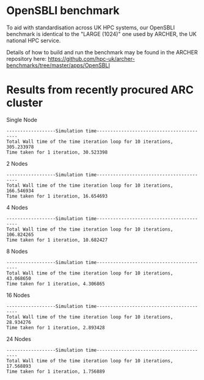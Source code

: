 # OpenSBLI benchmark

To aid with standardisation across UK HPC systems, our OpenSBLI benchmark is identical to the "LARGE (1024)" one used by ARCHER, the UK national HPC service.

Details of how to build and run the benchmark may be found in the ARCHER repository here: https://github.com/hpc-uk/archer-benchmarks/tree/master/apps/OpenSBLI

# Results from recently procured ARC cluster

Single Node
```
------------------Simulation time-----------------------------------------
Total Wall time of the time iteration loop for 10 iterations, 305.233978
Time taken for 1 iteration, 30.523398
```
2 Nodes
```
------------------Simulation time-----------------------------------------
Total Wall time of the time iteration loop for 10 iterations, 166.546934
Time taken for 1 iteration, 16.654693
```
4 Nodes
```
------------------Simulation time-----------------------------------------
Total Wall time of the time iteration loop for 10 iterations, 106.824265
Time taken for 1 iteration, 10.682427
```
8 Nodes
```
------------------Simulation time-----------------------------------------
Total Wall time of the time iteration loop for 10 iterations, 43.068650
Time taken for 1 iteration, 4.306865
```
16 Nodes
```
------------------Simulation time-----------------------------------------
Total Wall time of the time iteration loop for 10 iterations, 28.934276
Time taken for 1 iteration, 2.893428
```
24 Nodes
```
------------------Simulation time-----------------------------------------
Total Wall time of the time iteration loop for 10 iterations, 17.568893
Time taken for 1 iteration, 1.756889
```
